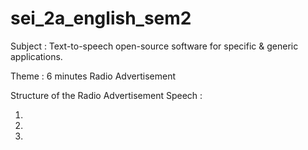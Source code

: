 # sei_2a_english_sem2



Subject : Text-to-speech open-source software for specific & generic applications.

Theme : 6 minutes Radio Advertisement

Structure of the Radio Advertisement Speech :

1.

2.

3.
